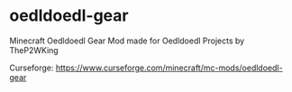# oedldoedl-gear
Minecraft Oedldoedl Gear Mod
made for Oedldoedl Projects
by TheP2WKing

Curseforge: https://www.curseforge.com/minecraft/mc-mods/oedldoedl-gear

